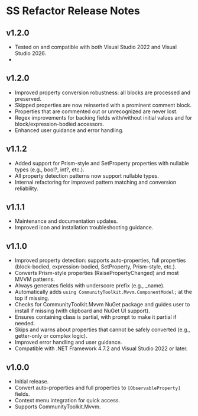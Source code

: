 # SS Refactor Release Notes

## v1.2.0
- Tested on and compatible with both Visual Studio 2022 and Visual Studio 2026.
- 
## v1.2.0
- Improved property conversion robustness: all blocks are processed and preserved.
- Skipped properties are now reinserted with a prominent comment block.
- Properties that are commented out or unrecognized are never lost.
- Regex improvements for backing fields with/without initial values and for block/expression-bodied accessors.
- Enhanced user guidance and error handling.

## v1.1.2
- Added support for Prism-style and SetProperty properties with nullable types (e.g., bool?, int?, etc.).
- All property detection patterns now support nullable types.
- Internal refactoring for improved pattern matching and conversion reliability.

## v1.1.1
- Maintenance and documentation updates.
- Improved icon and installation troubleshooting guidance.

## v1.1.0
- Improved property detection: supports auto-properties, full properties (block-bodied, expression-bodied, SetProperty, Prism-style, etc.).
- Converts Prism-style properties (RaisePropertyChanged) and most MVVM patterns.
- Always generates fields with underscore prefix (e.g., _name).
- Automatically adds `using CommunityToolkit.Mvvm.ComponentModel;` at the top if missing.
- Checks for CommunityToolkit.Mvvm NuGet package and guides user to install if missing (with clipboard and NuGet UI support).
- Ensures containing class is partial, with prompt to make it partial if needed.
- Skips and warns about properties that cannot be safely converted (e.g., getter-only or complex logic).
- Improved error handling and user guidance.
- Compatible with .NET Framework 4.7.2 and Visual Studio 2022 or later.

## v1.0.0
- Initial release.
- Convert auto-properties and full properties to `[ObservableProperty]` fields.
- Context menu integration for quick access.
- Supports CommunityToolkit.Mvvm.
